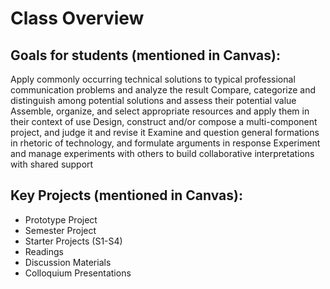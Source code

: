 # Class Overview
## Goals for students (mentioned in Canvas):
Apply commonly occurring technical solutions to typical professional communication problems and analyze the result
Compare, categorize and distinguish among potential solutions and assess their potential value
Assemble, organize, and select appropriate resources and apply them in their context of use
Design, construct and/or compose a multi-component project, and judge it and revise it
Examine and question general formations in rhetoric of technology, and formulate arguments in response
Experiment and manage experiments with others to build collaborative interpretations with shared support
## Key Projects (mentioned in Canvas):
* Prototype Project
* Semester Project
* Starter Projects (S1-S4)
* Readings
* Discussion Materials
* Colloquium Presentations